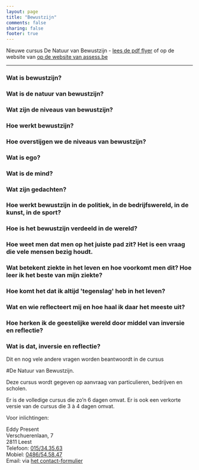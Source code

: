```yaml
---
layout: page
title: "Bewustzijn"
comments: false
sharing: false
footer: true
---
```

Nieuwe cursus De Natuur van Bewustzijn - [lees de pdf flyer](/flyers/2018_NatuurVanBewustzijn.pdf) of op de website van 
[op de website van assess.be](http://www.assess.be/programmas/de-natuur-van-bewustzijn/?fromEddyPresent)

---
### Wat is bewustzijn?
### Wat is de natuur van bewustzijn?
### Wat zijn de niveaus van bewustzijn?
### Hoe werkt bewustzijn?
### Hoe overstijgen we de niveaus van bewustzijn?
### Wat is ego?
### Wat is de mind?
### Wat zijn gedachten?
### Hoe werkt bewustzijn in de politiek, in de bedrijfswereld, in de kunst, in de sport?
### Hoe is het bewustzijn verdeeld in de wereld?
### Hoe weet men dat men op het juiste pad zit? Het is een vraag die vele mensen bezig houdt.  
### Wat betekent ziekte in het leven en hoe voorkomt men dit? Hoe leer ik het beste van mijn ziekte?  
### Hoe komt het dat ik altijd 'tegenslag' heb in het leven?   
### Wat en wie reflecteert mij en hoe haal ik daar het meeste uit?
### Hoe herken ik de geestelijke wereld door middel van inversie en reflectie?
### Wat is dat, inversie en reflectie?

Dit en nog vele andere vragen worden beantwoordt in de cursus 

#De Natuur van Bewustzijn.


Deze cursus wordt gegeven op aanvraag van particulieren, bedrijven en scholen.

Er is de volledige cursus die zo’n 6 dagen omvat.
Er is ook een verkorte versie van de cursus die 3 à 4 dagen omvat.



Voor inlichtingen: 

Eddy Present  
Verschuerenlaan, 7  
2811 Leest  
Telefoon: <a href="tel:+3215343563" itemprop="telephone">015/34.35.63</a>  
Mobiel: <a href="tel:+32486545847" itemprop="telephone">0486/54.58.47</a>  
Email: <script type="text/javascript" language="javascript"><!-- 
{ coded = "iVVd.0giviC1@1ieiCi1.Pi" ;   key = "g6Wws8oQIlDUCb4VzX7pBRZYuTxvAqtyeJGmPSjr5k0NM239OEFnL1diHKchfa" ;  shift=coded.length ; link="" ; for (i=0; i<coded.length; i++) { if (key.indexOf(coded.charAt(i))==-1) { ltr = coded.charAt(i); link += (ltr); } else { ltr = (key.indexOf(coded.charAt(i))-shift+key.length) % key.length ; link += (key.charAt(ltr)) ;  } } document.write(" <a href='mailto:"+link+"'>"+link+"</a> of via <a href='/contact.html'>het contact-formulier</a> ") } //--> </script> <noscript> via <a href="/contact.html">het contact-formulier</a></noscript> 

<!--
Email obfuscator script 2.1 by Tim Williams, University of Arizona
Random encryption key feature by Andrew Moulden, Site Engineering Ltd
This code is freeware provided these four comment lines remain intact
A wizard to generate this code is at http://www.jottings.com/obfuscator/
-->

  